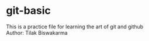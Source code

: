 # git-basic
This is a practice file for learning the art of git and github
<br>
Author: Tilak Biswakarma 